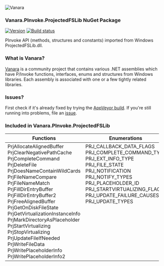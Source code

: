 ﻿![Vanara](https://github.com/dahall/Vanara/raw/master/docs/icons/VanaraHeading.png)
### Vanara.PInvoke.ProjectedFSLib NuGet Package
[![Version](https://img.shields.io/nuget/v/Vanara.PInvoke.ProjectedFSLib?label=NuGet&style=flat-square)](https://github.com/dahall/Vanara/releases)
[![Build status](https://img.shields.io/appveyor/build/dahall/vanara?label=AppVeyor%20build&style=flat-square)](https://ci.appveyor.com/project/dahall/vanara)

PInvoke API (methods, structures and constants) imported from Windows ProjectedFSLib.dll.

### What is Vanara?

[Vanara](https://github.com/dahall/Vanara) is a community project that contains various .NET assemblies which have P/Invoke functions, interfaces, enums and structures from Windows libraries. Each assembly is associated with one or a few tightly related libraries.

### Issues?

First check if it's already fixed by trying the [AppVeyor build](https://ci.appveyor.com/nuget/vanara-prerelease).
If you're still running into problems, file an [issue](https://github.com/dahall/Vanara/issues).

### Included in Vanara.PInvoke.ProjectedFSLib

Functions | Enumerations | Structures
--- | --- | ---
PrjAllocateAlignedBuffer<br>PrjClearNegativePathCache<br>PrjCompleteCommand<br>PrjDeleteFile<br>PrjDoesNameContainWildCards<br>PrjFileNameCompare<br>PrjFileNameMatch<br>PrjFillDirEntryBuffer<br>PrjFillDirEntryBuffer2<br>PrjFreeAlignedBuffer<br>PrjGetOnDiskFileState<br>PrjGetVirtualizationInstanceInfo<br>PrjMarkDirectoryAsPlaceholder<br>PrjStartVirtualizing<br>PrjStopVirtualizing<br>PrjUpdateFileIfNeeded<br>PrjWriteFileData<br>PrjWritePlaceholderInfo<br>PrjWritePlaceholderInfo2<br> | PRJ_CALLBACK_DATA_FLAGS<br>PRJ_COMPLETE_COMMAND_TYPE<br>PRJ_EXT_INFO_TYPE<br>PRJ_FILE_STATE<br>PRJ_NOTIFICATION<br>PRJ_NOTIFY_TYPES<br>PRJ_PLACEHOLDER_ID<br>PRJ_STARTVIRTUALIZING_FLAGS<br>PRJ_UPDATE_FAILURE_CAUSES<br>PRJ_UPDATE_TYPES<br><br><br><br><br><br><br><br><br><br> | PRJ_CALLBACK_DATA<br>PRJ_CALLBACKS<br>PRJ_COMPLETE_COMMAND_EXTENDED_PARAMETERS<br>PRJ_DIR_ENTRY_BUFFER_HANDLE<br>PRJ_EXTENDED_INFO<br>PRJ_FILE_BASIC_INFO<br>PRJ_NAMESPACE_VIRTUALIZATION_CONTEXT<br>PRJ_NOTIFICATION_MAPPING<br>PRJ_NOTIFICATION_PARAMETERS<br>PRJ_PLACEHOLDER_INFO<br>PRJ_PLACEHOLDER_VERSION_INFO<br>PRJ_STARTVIRTUALIZING_OPTIONS<br>PRJ_VIRTUALIZATION_INSTANCE_INFO<br>SYMLINK<br>EAINFORMATION<br>SECURITYINFORMATION<br>STREAMSINFORMATION<br><br><br>
